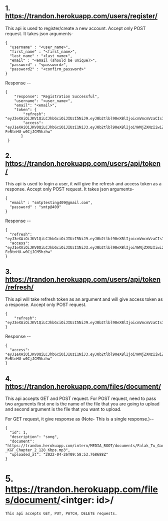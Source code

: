 ## 1. https://trandon.herokuapp.com/users/register/

This api is used to register/create a new account. Accept only POST request. It takes json arguments-
  
    {
      "username" : "<user_name>",
      "first_name" : "<first_name>",
      "last_name" : "<last_name>",
      "email" : "<email (should be unique)>",
      "password" : "<password>",
      "password2" : "<confirm_password>"
    }
  
Response --
    
    {
        "response": "Registration Successful",
        "username": "<user_name>",
        "email": "<email>",
        "token": {
            "refresh": "eyJ3eXAiOiJKV1QiLCJhbGciOiJIUzI5NiJ9.eyJ0b2tlbl90eXBlIjoicmVmcmVzaCIsImV4cCI6MTY1MTA0MjAzNiwiaWF0IjoxNjUwOTY1NjM8LCJqdGkiOiJjMDI0MjUzZThmZGE0OTg5YTZlYzVhOTY1YzA0M2Q2OCIsInVzZXJfaWQiOjN9.bP92h9L3VarUeNFDeCdhvm4wwRLdXys_XRzdSsg2r9o",
            "access": "eyJ1eXAiOiJKV0QiLCJhbGciOiJIUzI1NiJ3.eyJ0b2tlbl90eXBlIjoiYWNjZXNzIiwiZXhwIjoxNjUwOTY3OTM2LCJpYXQiOjE2NTA1NjU2MzYsImp0aSI6IjViNjM5NmMyZjQxOTQ2OTg5NjEzMWE1MzIzOTdkYzA5IiwidXNlcl9pZCI6M30.UvLEp_xMIE9utsVamF38qe-FeBtnHU-w0CjJCM5hzhw"
           }
     }
  

## 2. https://trandon.herokuapp.com/users/api/token/
  
  This api is used to login a user, it will give the refresh and access token as a response. Accept only POST request. It takes json arguments-
  
    {
      "email" : "smtptesting409@gmail.com",
      "password" : "smtp@409"
    }

Response --
    
    {
      "refresh": "eyJ3eXAiOiJKV1QiLCJhbGciOiJIUzI5NiJ9.eyJ0b2tlbl90eXBlIjoicmVmcmVzaCIsImV4cCI6MTY1MTA0MjAzNiwiaWF0IjoxNjUwOTY1NjM8LCJqdGkiOiJjMDI0MjUzZThmZGE0OTg5YTZlYzVhOTY1YzA0M2Q2OCIsInVzZXJfaWQiOjN9.bP92h9L3VarUeNFDeCdhvm4wwRLdXys_XRzdSsg2r9o",
      "access": "eyJ1eXAiOiJKV0QiLCJhbGciOiJIUzI1NiJ3.eyJ0b2tlbl90eXBlIjoiYWNjZXNzIiwiZXhwIjoxNjUwOTY3OTM2LCJpYXQiOjE2NTA1NjU2MzYsImp0aSI6IjViNjM5NmMyZjQxOTQ2OTg5NjEzMWE1MzIzOTdkYzA5IiwidXNlcl9pZCI6M30.UvLEp_xMIE9utsVamF38qe-FeBtnHU-w0CjJCM5hzhw"
    }

  
## 3. https://trandon.herokuapp.com/users/api/token/refresh/
  
  This api will take refresh token as an argument and will give access token as a response. Accept only POST request.
    
    {
        "refresh": "eyJ3eXAiOiJKV1QiLCJhbGciOiJIUzI5NiJ9.eyJ0b2tlbl90eXBlIjoicmVmcmVzaCIsImV4cCI6MTY1MTA0MjAzNiwiaWF0IjoxNjUwOTY1NjM8LCJqdGkiOiJjMDI0MjUzZThmZGE0OTg5YTZlYzVhOTY1YzA0M2Q2OCIsInVzZXJfaWQiOjN9.bP92h9L3VarUeNFDeCdhvm4wwRLdXys_XRzdSsg2r9o",
    }
  
Response --
    
    {
      "access": "eyJ1eXAiOiJKV0QiLCJhbGciOiJIUzI1NiJ3.eyJ0b2tlbl90eXBlIjoiYWNjZXNzIiwiZXhwIjoxNjUwOTY3OTM2LCJpYXQiOjE2NTA1NjU2MzYsImp0aSI6IjViNjM5NmMyZjQxOTQ2OTg5NjEzMWE1MzIzOTdkYzA5IiwidXNlcl9pZCI6M30.UvLEp_xMIE9utsVamF38qe-FeBtnHU-w0CjJCM5hzhw"
    }
  
  
## 4. https://trandon.herokuapp.com/files/document/
  
  This api accepts GET and POST request.
  For POST request, need to pass two arguments first one is the name of the file that you are going to upload and second argument is the file that you want to      upload.
  
  For GET request, it give response as (Note- This is a single response.)--
    
    {
      "id": 1,
      "description": "song",
      "document": "https://trandon.herokuapp.com/intern/MEDIA_ROOT/documents/Falak_Tu_Garaj_Tu_-_KGF_Chapter_2_128_Kbps.mp3",
      "uploaded_at": "2022-04-26T09:58:53.768688Z"
    }
  
  # 5. https://trandon.herokuapp.com/files/document/<intger: id>/
  
    This api accepts GET, PUT, PATCH, DELETE requests.
  
